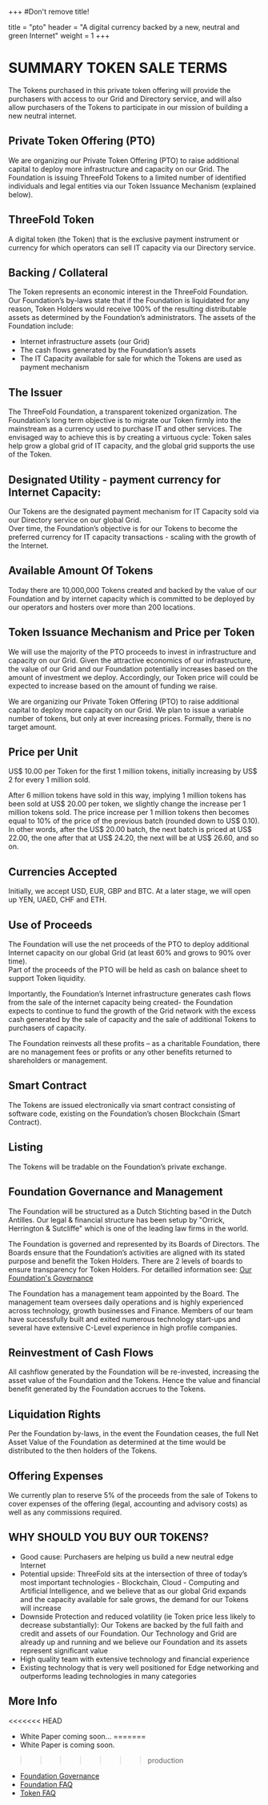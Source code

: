 +++
#Don't remove title!

title = "pto"
header = "A digital currency backed by a new, neutral and green Internet"
weight = 1
+++

# SUMMARY TOKEN SALE TERMS
The Tokens purchased in this private token offering will provide the purchasers with access to our Grid and Directory service, and will also allow purchasers of the Tokens to participate in our mission of building a new neutral internet.

## Private Token Offering (PTO)

We are organizing our Private Token Offering (PTO) to raise additional capital to deploy more infrastructure and capacity on our Grid.  The Foundation is issuing ThreeFold Tokens to a limited number of identified individuals and legal entities via our Token Issuance Mechanism (explained below).

## ThreeFold Token

A digital token (the Token) that is the exclusive payment instrument or currency for which operators can sell IT capacity via our Directory service.

## Backing / Collateral

The Token represents an economic interest in the ThreeFold Foundation.  Our Foundation’s by-laws state that if the Foundation is liquidated for any reason, Token Holders would receive 100% of the resulting distributable assets as determined by the Foundation’s administrators.
The assets of the Foundation include:
- Internet infrastructure assets (our Grid)
- The cash flows generated by the Foundation’s assets
- The IT Capacity available for sale for which the Tokens are used as payment mechanism


## The Issuer

The ThreeFold Foundation, a transparent tokenized organization. The Foundation’s long term objective is to migrate our Token firmly into the mainstream as a currency used to purchase IT and other services. The envisaged way to achieve this is by creating a virtuous cycle: Token sales help grow a global grid of IT capacity, and the global grid supports the use of the Token.

## Designated Utility - payment currency for Internet Capacity:

Our Tokens are the designated payment mechanism for IT Capacity sold via our Directory service on our global Grid.  
Over time, the Foundation’s objective is for our Tokens to become the preferred currency for IT capacity transactions - scaling with the growth of the Internet.

## Available Amount Of Tokens

Today there are 10,000,000 Tokens created and backed by the value of our Foundation and by internet capacity which is committed to be deployed by our operators and hosters over more than 200 locations.


## Token Issuance Mechanism and Price per Token

We will use the majority of the PTO proceeds to invest in infrastructure and capacity on our Grid.  Given the attractive economics of our infrastructure, the value of our Grid and our Foundation potentially  increases based on the amount of investment we deploy.  Accordingly, our Token price will could be expected to increase based on the amount of funding we raise.  

We are organizing our Private Token Offering (PTO) to raise additional capital to deploy more capacity on our Grid. We plan to issue a variable number of tokens, but only at ever increasing prices. Formally, there is no target amount.

## Price per Unit

US$ 10.00 per Token for the first 1 million tokens, initially increasing by US$ 2 for every 1 million sold.

After 6 million tokens have sold in this way, implying 1 million tokens has been sold at US$ 20.00 per token, we slightly change the increase per 1 million tokens sold. The price increase per 1 million tokens then becomes equal to 10% of the price of the previous batch (rounded down to US$ 0.10). In other words, after the US$ 20.00 batch, the next batch is priced at US$ 22.00, the one after that at US$ 24.20, the next will be at US$ 26.60, and so on.

## Currencies Accepted

Initially, we accept USD, EUR, GBP and BTC.
At a later stage, we will open up YEN, UAED, CHF and ETH.

## Use of Proceeds

The Foundation will use the net proceeds of the PTO to deploy additional Internet capacity on our global Grid (at least 60% and grows to 90% over time).  
Part of the proceeds of the PTO will be held as cash on balance sheet to support Token liquidity.

Importantly, the Foundation’s Internet infrastructure generates cash flows from the sale of the internet capacity being created- the Foundation expects to continue to fund the growth of the Grid network with the excess cash generated by the sale of capacity and the sale of additional Tokens to purchasers of capacity.

The Foundation reinvests all these profits – as a charitable Foundation, there are no management fees or profits or any other benefits returned to shareholders or management.

## Smart Contract

The Tokens are issued electronically via smart contract consisting of software code, existing on the Foundation’s chosen Blockchain (Smart Contract).

## Listing

The Tokens will be tradable on the Foundation’s private exchange.


## Foundation Governance and Management

The Foundation will be structured as a Dutch Stichting based in the Dutch Antilles.
Our legal & financial structure has been setup by "Orrick, Herrington & Sutcliffe" which is one of the leading law firms in the world.

The Foundation is governed and represented by its Boards of Directors.  The Boards ensure that the Foundation’s activities are aligned with its stated purpose and benefit the Token Holders.  There are 2 levels of boards to ensure transparency for Token Holders. For detailled information see: [Our Foundation's Governance ](/governance)

The Foundation has a management team appointed by the Board. The management team oversees daily operations and is highly experienced across technology, growth businesses and Finance. Members of our team have successfully built and exited numerous technology start-ups and several have extensive C-Level experience in high profile companies.

## Reinvestment of Cash Flows

All cashflow generated by the Foundation will be re-invested, increasing the asset value of the Foundation and the Tokens. Hence the value and financial benefit generated by the Foundation accrues to the Tokens.

## Liquidation Rights

Per the Foundation by-laws, in the event the Foundation ceases, the full Net Asset Value of the Foundation as determined at the time would be distributed to the then holders of the Tokens.

## Offering Expenses

We currently plan to reserve 5% of the proceeds from the sale of Tokens to cover expenses of the offering (legal, accounting and advisory costs) as well as any commissions required.

## WHY SHOULD YOU BUY OUR TOKENS?

- Good cause: Purchasers are helping us build a new neutral edge Internet
- Potential upside: ThreeFold sits at the intersection of three of today’s most important technologies - Blockchain, Cloud - Computing and Artificial Intelligence, and we believe that as our global Grid expands and the capacity available for sale grows, the demand for our Tokens will increase
- Downside Protection and reduced volatility (ie Token price less likely to decrease substantially):  Our Tokens are backed by the full faith and credit and assets of our Foundation.  Our Technology and Grid are already up and running and we believe our Foundation and its assets represent significant value
- High quality team with extensive technology and financial experience
- Existing technology that is very well positioned for Edge networking and outperforms leading technologies in many categories



## More Info

<<<<<<< HEAD
- White Paper coming soon...
=======
- White Paper is coming soon.
>>>>>>> production
- [Foundation Governance](/governance)
- [Foundation FAQ](/faq/foundation-faq/)
- [Token FAQ](/faq/token-faq/)


